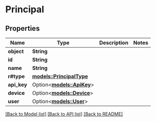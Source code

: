 # Principal

## Properties

Name | Type | Description | Notes
------------ | ------------- | ------------- | -------------
**object** | **String** |  | 
**id** | **String** |  | 
**name** | **String** |  | 
**r#type** | [**models::PrincipalType**](PrincipalType.md) |  | 
**api_key** | Option<[**models::ApiKey**](APIKey.md)> |  | 
**device** | Option<[**models::Device**](Device.md)> |  | 
**user** | Option<[**models::User**](User.md)> |  | 

[[Back to Model list]](../README.md#documentation-for-models) [[Back to API list]](../README.md#documentation-for-api-endpoints) [[Back to README]](../README.md)


